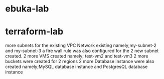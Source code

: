 # ebuka-lab

# terraform-lab
more subnets for the existing VPC Network existing namely;my-subnet-2 and my-subnet-3
a fire wall rule was also configured for the 2 new subnet created.
2 more VMS created namely; test-vm2 and test-vm3
2 more buckets were created for 2 regions
2 more Database instance were also created namely;MySQL database instance and PostgresQL database instance